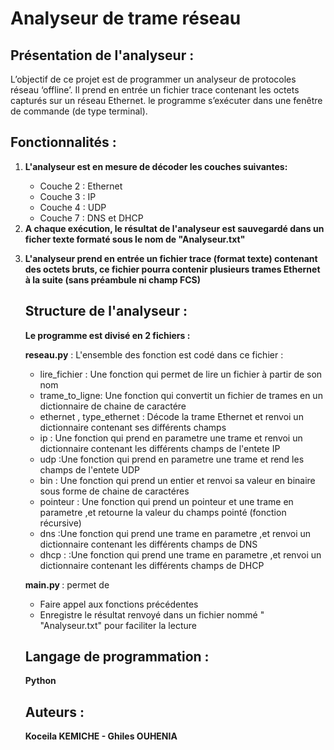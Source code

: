 # Analyseur de trame réseau
   ## Présentation de l'analyseur :

<p>	 L’objectif de ce projet est de programmer un analyseur de protocoles réseau
	 ‘offline’. Il prend en entrée un fichier trace contenant les octets capturés
	 sur un réseau Ethernet. le programme s’exécuter dans une
	 fenêtre de commande (de type terminal). </p>

   ## Fonctionnalités :
   <ol>
	<li><strong> L'analyseur est  en mesure de décoder les couches suivantes: </strong></li>
	<ul>
	<li> Couche 2 : Ethernet</li>
	<li>Couche 3 : IP</li>
	<li>Couche 4 : UDP</li>
	<li>Couche 7 : DNS et DHCP</li>
	</ul>
    <li><strong> A chaque exécution, le résultat de l'analyseur est sauvegardé dans un
	    ficher texte formaté sous le nom de "Analyseur.txt" </strong></li>

  <strong><li> L'analyseur prend en entrée un fichier trace (format texte) contenant des octets
	   bruts, ce fichier pourra contenir plusieurs
		trames Ethernet à la suite (sans préambule ni champ FCS) </strong></li>

   ## Structure de l'analyseur :

<strong> Le programme est divisé en 2 fichiers :</strong>
		
<p> <strong> reseau.py</strong> : L'ensemble des fonction est codé dans ce fichier :</p>
	<ul>
		<li>lire_fichier : Une fonction qui permet de lire un fichier à partir de son nom</li>		
	        <li> trame_to_ligne: Une fonction qui  convertit un fichier de trames en un dictionnaire de chaine de caractére </li>				
		<li>ethernet , type_ethernet : Décode la trame Ethernet et renvoi un dictionnaire contenant ses différents champs</li>
		<li>ip : Une fonction qui prend en parametre une trame et renvoi un dictionnaire contenant les différents champs de l'entete  IP</li>
		<li>udp :Une fonction qui prend en parametre une trame et rend les champs de l'entete UDP</li>
		<li>bin : Une fonction qui prend un entier et renvoi sa valeur en binaire sous forme de chaine de caractéres</li>
		<li>pointeur : Une fonction qui prend un pointeur et une trame en parametre ,et retourne la valeur du champs pointé (fonction récursive)</li>
		<li>dns :Une fonction qui prend une trame en parametre ,et renvoi un dictionnaire contenant les différents champs de DNS</li>
		<li>dhcp : :Une fonction qui prend une trame en parametre ,et renvoi un dictionnaire contenant les différents champs de DHCP</li>
	</ul>

<p> <strong> main.py </strong>: permet de </p>
		<ul> 
			<li>Faire appel aux fonctions précédentes</li>	
			<li>Enregistre le résultat renvoyé dans un fichier nommé " "Analyseur.txt" pour faciliter la lecture</li>
		</ul>

   ## Langage de programmation :
   <p><strong>Python </strong></p>

   ## Auteurs :
   <p><strong>Koceila KEMICHE - Ghiles OUHENIA</strong></p>
	
